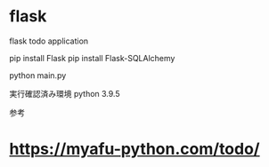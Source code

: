 # flask
flask todo application

pip install Flask
pip install Flask-SQLAlchemy

python main.py

実行確認済み環境
python 3.9.5

参考
# https://myafu-python.com/todo/